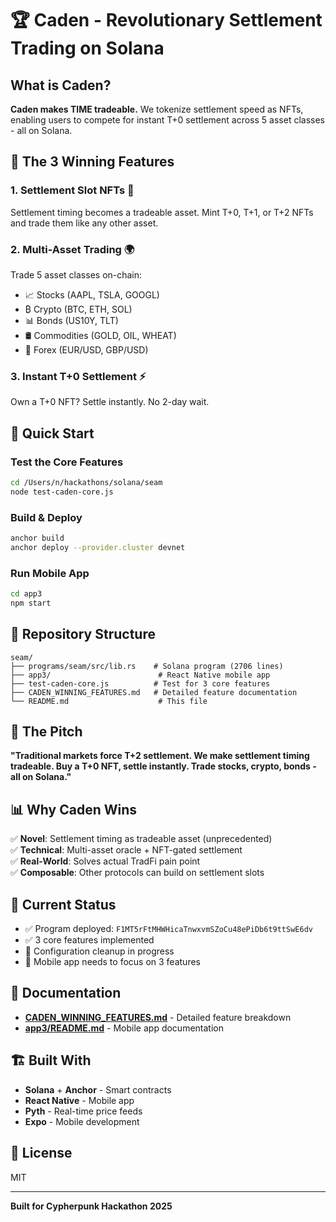 # 🏆 Caden - Revolutionary Settlement Trading on Solana

## What is Caden?

**Caden makes TIME tradeable.** We tokenize settlement speed as NFTs, enabling users to compete for instant T+0 settlement across 5 asset classes - all on Solana.

## 🎯 The 3 Winning Features

### 1. Settlement Slot NFTs 💎
Settlement timing becomes a tradeable asset. Mint T+0, T+1, or T+2 NFTs and trade them like any other asset.

### 2. Multi-Asset Trading 🌍
Trade 5 asset classes on-chain:
- 📈 Stocks (AAPL, TSLA, GOOGL)
- ₿ Crypto (BTC, ETH, SOL)
- 📊 Bonds (US10Y, TLT)
- 🛢️ Commodities (GOLD, OIL, WHEAT)
- 💱 Forex (EUR/USD, GBP/USD)

### 3. Instant T+0 Settlement ⚡
Own a T+0 NFT? Settle instantly. No 2-day wait.

## 🚀 Quick Start

### Test the Core Features
```bash
cd /Users/n/hackathons/solana/seam
node test-caden-core.js
```

### Build & Deploy
```bash
anchor build
anchor deploy --provider.cluster devnet
```

### Run Mobile App
```bash
cd app3
npm start
```

## 📁 Repository Structure

```
seam/
├── programs/seam/src/lib.rs    # Solana program (2706 lines)
├── app3/                        # React Native mobile app
├── test-caden-core.js          # Test for 3 core features
├── CADEN_WINNING_FEATURES.md   # Detailed feature documentation
└── README.md                    # This file
```

## 🎪 The Pitch

**"Traditional markets force T+2 settlement. We make settlement timing tradeable. Buy a T+0 NFT, settle instantly. Trade stocks, crypto, bonds - all on Solana."**

## 📊 Why Caden Wins

✅ **Novel**: Settlement timing as tradeable asset (unprecedented)  
✅ **Technical**: Multi-asset oracle + NFT-gated settlement  
✅ **Real-World**: Solves actual TradFi pain point  
✅ **Composable**: Other protocols can build on settlement slots  

## 🔧 Current Status

- ✅ Program deployed: `F1MT5rFtMHWHicaTnwxvmSZoCu48ePiDb6t9ttSwE6dv`
- ✅ 3 core features implemented
- 🔧 Configuration cleanup in progress
- 🔧 Mobile app needs to focus on 3 features

## 📖 Documentation

- **[CADEN_WINNING_FEATURES.md](./CADEN_WINNING_FEATURES.md)** - Detailed feature breakdown
- **[app3/README.md](./app3/README.md)** - Mobile app documentation

## 🏗️ Built With

- **Solana** + **Anchor** - Smart contracts
- **React Native** - Mobile app
- **Pyth** - Real-time price feeds
- **Expo** - Mobile development

## 📝 License

MIT

---

**Built for Cypherpunk Hackathon 2025**


